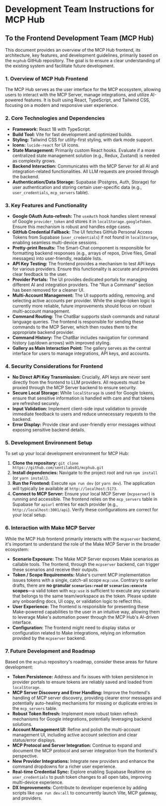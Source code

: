 # Development Team Instructions for MCP Hub

## To the Frontend Development Team (MCP Hub)

This document provides an overview of the MCP Hub frontend, its architecture, key features, and development guidelines, primarily based on the `mcphub` GitHub repository. The goal is to ensure a clear understanding of the existing system and facilitate future development.

### 1. Overview of MCP Hub Frontend

The MCP Hub serves as the user interface for the MCP ecosystem, allowing users to interact with the MCP Server, manage integrations, and utilize AI-powered features. It is built using React, TypeScript, and Tailwind CSS, focusing on a modern and responsive user experience.

### 2. Core Technologies and Dependencies

*   **Framework:** React 18 with TypeScript.
*   **Build Tool:** Vite for fast development and optimized builds.
*   **Styling:** Tailwind CSS for utility-first styling, with dark mode support.
*   **Icons:** `lucide-react` for UI icons.
*   **State Management:** Primarily custom React hooks. Evaluate if a more centralized state management solution (e.g., Redux, Zustand) is needed as complexity grows.
*   **Backend Interaction:** Communicates with the MCP Server for all AI and integration-related functionalities. All LLM requests are proxied through the backend.
*   **Authentication/Data Storage:** Supabase (Postgres, Auth, Storage) for user authentication and storing certain user-specific data (e.g., `user_credentials`, `mcp_servers` table).

### 3. Key Features and Functionality

*   **Google OAuth Auto-refresh:** The `useAuth` hook handles silent renewal of Google `provider_token` and stores it in `localStorage.googleToken`. Ensure this mechanism is robust and handles edge cases.
*   **GitHub Credential Fallback:** The UI fetches GitHub Personal Access Tokens from Supabase (`user_credentials`) if not found in `localStorage`, enabling seamless multi-device sessions.
*   **Pretty-print Results:** The Smart-Chat component is responsible for formatting backend responses (e.g., arrays of repos, Drive files, Gmail messages) into user-friendly, readable lists.
*   **API Key Testing:** The frontend provides a mechanism to test API keys for various providers. Ensure this functionality is accurate and provides clear feedback to the user.
*   **Provider Portals:** The UI provides dedicated portals for managing different AI and integration providers. The "Run a Command" section has been removed for a cleaner UI.
*   **Multi-Account Management:** The UI supports adding, removing, and selecting active accounts per provider. While the single-token logic is currently more reliable, future improvements should focus on robust multi-account management.
*   **Command Routing:** The ChatBar supports slash commands and natural language queries. The frontend is responsible for sending these commands to the MCP Server, which then routes them to the appropriate backend provider.
*   **Command History:** The ChatBar includes navigation for command history (up/down arrows) with improved styling.
*   **Gallery as Main Interaction Point:** The gallery serves as the central interface for users to manage integrations, API keys, and accounts.

### 4. Security Considerations for Frontend

*   **No Direct API Key Transmission:** Crucially, API keys are never sent directly from the frontend to LLM providers. All requests must be proxied through the MCP Server backend to ensure security.
*   **Secure Local Storage:** While `localStorage` is used for Google tokens, ensure that sensitive information is handled with care and that tokens are refreshed securely.
*   **Input Validation:** Implement client-side input validation to provide immediate feedback to users and reduce unnecessary requests to the backend.
*   **Error Display:** Provide clear and user-friendly error messages without exposing sensitive backend details.

### 5. Development Environment Setup

To set up your local development environment for MCP Hub:

1.  **Clone the repository:** `git clone https://github.com/sentilabs01/mcphub.git`
2.  **Install dependencies:** Navigate to the project root and run `npm install` (or `yarn install`).
3.  **Run the Frontend:** Execute `npm run dev` (or `yarn dev`). The application will typically be available at `http://localhost:5173`.
4.  **Connect to MCP Server:** Ensure your local MCP Server (`mcpserver`) is running and accessible. The frontend relies on the `mcp_servers` table in Supabase for `apiurl` entries for each provider (e.g., `http://localhost:3001/api`). Verify these configurations are correct for your local setup.

### 6. Interaction with Make MCP Server

While the MCP Hub frontend primarily interacts with the `mcpserver` backend, it's important to understand the role of the Make MCP Server in the broader ecosystem:

*   **Scenario Exposure:** The Make MCP Server exposes Make scenarios as callable tools. The frontend, through the `mcpserver` backend, can trigger these scenarios and receive their outputs.
*   **Token / Scope Requirements:**  Make's current MCP implementation issues tokens with a single, catch-all scope `mcp:use`.  Contrary to earlier drafts, there are **no granular `scenarios:read` or `scenarios:execute` scopes**—a valid token with `mcp:use` is sufficient to execute any scenario that belongs to the same team/workspace as the token.  Please update any onboarding docs, UI copy, or validation logic to reflect this.
*   **User Experience:** The frontend is responsible for presenting these Make-powered capabilities to the user in an intuitive way, allowing them to leverage Make's automation power through the MCP Hub's AI-driven interface.
*   **Configuration:** The frontend might need to display status or configuration related to Make integrations, relying on information provided by the `mcpserver` backend.

### 7. Future Development and Roadmap

Based on the `mcphub` repository's roadmap, consider these areas for future development:

*   **Token Persistence:** Address and fix issues with token persistence in provider portals to ensure tokens are reliably saved and loaded from `localStorage`.
*   **MCP Server Discovery and Error Handling:** Improve the frontend's handling of MCP server discovery, providing clearer error messages and potentially auto-healing mechanisms for missing or duplicate entries in the `mcp_servers` table.
*   **Robust Token Refresh:** Implement more robust token refresh mechanisms for Google integrations, potentially leveraging backend solutions.
*   **Account Management UI:** Refine and polish the multi-account management UI, including active account selection and clear status/error displays.
*   **MCP Protocol and Server Integration:** Continue to expand and document the MCP protocol and server integration from the frontend's perspective.
*   **New Provider Integrations:** Integrate new providers and enhance the command dropdowns for a richer user experience.
*   **Real-time Credential Sync:** Explore enabling Supabase Realtime on `user_credentials` to push token changes to all open tabs, improving multi-device experience.
*   **DX Improvements:** Contribute to developer experience by adding scripts like `npm run dev:all` to concurrently launch Vite, MCP gateway, and providers.


